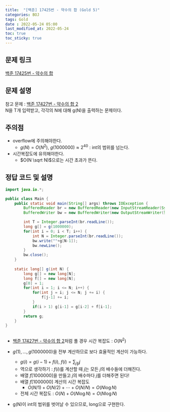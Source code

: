 ```yaml
---
title:  "[백준] 17425번 - 약수의 합 (Gold 5)"
categories: BOJ
tags: Gold
date : 2022-05-24 05:00
last_modified_at: 2022-05-24
toc: true
toc_sticky: true
---
```


## 문제 링크

[백준 17425번 - 약수의 합](https://www.acmicpc.net/problem/17425)

## 문제 설명

참고 문제 : [백준 17427번 - 약수의 합 2](https://www.acmicpc.net/problem/17427)  
N을 T개 입력받고, 각각의 N에 대해 g(N)을 출력하는 문제이다.

## 주의점

- overflow에 주의해야한다.  
  - $g(N) = O(N^2)$, $g(1000000) \approx 2^{40}$ : int의 범위를 넘는다.
- 시간복잡도에 유의해야한다.
  - $O(N \sqrt N)$으로는 시간 초과가 뜬다.

## 정답 코드 및 설명

```java
import java.io.*;

public class Main {
    public static void main(String[] args) throws IOException {
        BufferedReader br = new BufferedReader(new InputStreamReader(System.in));
        BufferedWriter bw = new BufferedWriter(new OutputStreamWriter(System.out));

        int T = Integer.parseInt(br.readLine());
        long g[] = g(1000000);
        for(int i = 0; i < T; i++) {
            int N = Integer.parseInt(br.readLine());
            bw.write(""+g[N-1]);
            bw.newLine();
        }
        bw.close();
    }
    
    static long[] g(int N) {
        long g[] = new long[N];
        long f[] = new long[N];
        g[0] = 1;
        for(int i = 1; i <= N; i++) {
            for(int j = i; j <= N; j += i) {
                f[j-1] += i;
            }
            if(i > 1) g[i-1] = g[i-2] + f[i-1];
        }
        return g;
    }
}
    

```

- [백준 17427번 - 약수의 합 2](/boj/boj-silver-17427/)처럼 풀 경우 시간 복잡도 : $O(N^2)$

- $g(1), ... , g(1000000)$을 전부 계산하므로 보다 효율적인 계산이 가능하다.

  - $g(i) = g(i-1) + f(i)$, $f(i) = \displaystyle \sum_{j\|i} j$
  - 역으로 생각하기 : $f(i)$를 계산할 때 $j$는 모든 $j$의 배수들에 더해진다.
  - 배열 $f[1000000]$을 만들고 $j$의 배수마다 $j$를 더해주면 된다!
  - 배열 $f[1000000]$ 계산의 시간 복잡도
    - $O(N/1) + O(N/2) + \cdots + O(N/N) = O(N\log N)$
  - 전체 시간 복잡도 : $O(N) + O(N\log N) = O(N\log N)$

- g(N)이 int의 범위를 벗어날 수 있으므로, long으로 구현한다.
